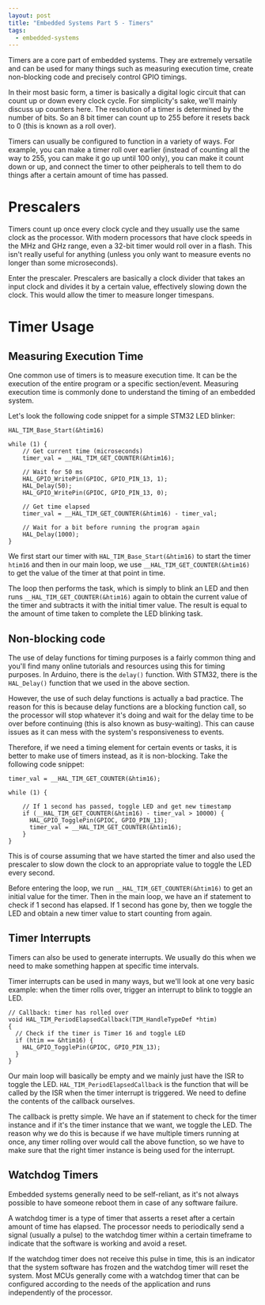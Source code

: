 ```yaml
---
layout: post
title: "Embedded Systems Part 5 - Timers"
tags:
  - embedded-systems
---
```


Timers are a core part of embedded systems. They are extremely versatile and can be used for many things such as measuring execution time, create non-blocking code and precisely control GPIO timings.

In their most basic form, a timer is basically a digital logic circuit that can count up or down every clock cycle. For simplicity's sake, we'll mainly discuss up counters here. The resolution of a timer is determined by the number of bits. So an 8 bit timer can count up to 255 before it resets back to 0 (this is known as a roll over). 

Timers can usually be configured to function in a variety of ways. For example, you can make a timer roll over earlier (instead of counting all the way to 255, you can make it go up until 100 only), you can make it count down or up, and connect the timer to other peipherals to tell them to do things after a certain amount of time has passed. 

# Prescalers
Timers count up once every clock cycle and they usually use the same clock as the processor. With modern processors that have clock speeds in the MHz and GHz range, even a 32-bit timer would roll over in a flash. This isn't really useful for anything (unless you only want to measure events no longer than some microseconds). 

Enter the prescaler. Prescalers are basically a clock divider that takes an input clock and divides it by a certain value, effectively slowing down the clock. This would allow the timer to measure longer timespans.

# Timer Usage
## Measuring Execution Time
One common use of timers is to measure execution time. It can be the execution of the entire program or a specific section/event. Measuring execution time is commonly done to understand the timing of an embedded system. 

Let's look the following code snippet for a simple STM32 LED blinker:

```
HAL_TIM_Base_Start(&htim16)

while (1) {
    // Get current time (microseconds)
    timer_val = __HAL_TIM_GET_COUNTER(&htim16);

    // Wait for 50 ms
    HAL_GPIO_WritePin(GPIOC, GPIO_PIN_13, 1);
    HAL_Delay(50);
    HAL_GPIO_WritePin(GPIOC, GPIO_PIN_13, 0);

    // Get time elapsed
    timer_val = __HAL_TIM_GET_COUNTER(&htim16) - timer_val;

    // Wait for a bit before running the program again
    HAL_Delay(1000);
}
```
We first start our timer with `HAL_TIM_Base_Start(&htim16)` to start the timer `htim16` and then in our main loop, we use `__HAL_TIM_GET_COUNTER(&htim16)` to get the value of the timer at that point in time. 

The loop then performs the task, which is simply to blink an LED and then runs `__HAL_TIM_GET_COUNTER(&htim16)` again to obtain the current value of the timer and subtracts it with the initial timer value. The result is equal to the amount of time taken to complete the LED blinking task. 

## Non-blocking code
The use of delay functions for timing purposes is a fairly common thing and you'll find many online tutorials and resources using this for timing purposes. In Arduino, there is the `delay()` function. With STM32, there is the `HAL_Delay()` function that we used in the above section. 

However, the use of such delay functions is actually a bad practice. The reason for this is because delay functions are a blocking function call, so the processor will stop whatever it's doing and wait for the delay time to be over before continuing (this is also known as busy-waiting). This can cause issues as it can mess with the system's responsiveness to events. 

Therefore, if we need a timing element for certain events or tasks, it is better to make use of timers instead, as it is non-blocking. Take the following code snippet:
```
timer_val = __HAL_TIM_GET_COUNTER(&htim16);

while (1) {

    // If 1 second has passed, toggle LED and get new timestamp
    if (__HAL_TIM_GET_COUNTER(&htim16) - timer_val > 10000) {
      HAL_GPIO_TogglePin(GPIOC, GPIO_PIN_13);
      timer_val = __HAL_TIM_GET_COUNTER(&htim16);
    }
}
```
This is of course assuming that we have started the timer and also used the prescaler to slow down the clock to an appropriate value to toggle the LED every second. 

Before entering the loop, we run `__HAL_TIM_GET_COUNTER(&htim16)` to get an initial value for the timer. Then in the main loop, we have an if statement to check if 1 second has elapsed. If 1 second has gone by, then we toggle the LED and obtain a new timer value to start counting from again. 

## Timer Interrupts
Timers can also be used to generate interrupts. We usually do this when we need to make something happen at specific time intervals.

Timer interrupts can be used in many ways, but we'll look at one very basic example: when the timer rolls over, trigger an interrupt to blink to toggle an LED.
```
// Callback: timer has rolled over
void HAL_TIM_PeriodElapsedCallback(TIM_HandleTypeDef *htim)
{
  // Check if the timer is Timer 16 and toggle LED
  if (htim == &htim16) {
    HAL_GPIO_TogglePin(GPIOC, GPIO_PIN_13);
  }
}
```
Our main loop will basically be empty and we mainly just have the ISR to toggle the LED. `HAL_TIM_PeriodElapsedCallback` is the function that will be called by the ISR when the timer interrupt is triggered. We need to define the contents of the callback ourselves. 

The callback is pretty simple. We have an if statement to check for the timer instance and if it's the timer instance that we want, we toggle the LED. The reason why we do this is because if we have multiple timers running at once, any timer rolling over would call the above function, so we have to make sure that the right timer instance is being used for the interrupt.

## Watchdog Timers
Embedded systems generally need to be self-reliant, as it's not always possible to have someone reboot them in case of any software failure. 

A watchdog timer is a type of timer that asserts a reset after a certain amount of time has elapsed. The processor needs to periodically send a signal (usually a pulse) to the watchdog timer within a certain timeframe to indicate that the software is working and avoid a reset. 

If the watchdog timer does not receive this pulse in time, this is an indicator that the system software has frozen and the watchdog timer will reset the system. Most MCUs generally come with a watchdog timer that can be configured according to the needs of the application and runs independently of the processor.
